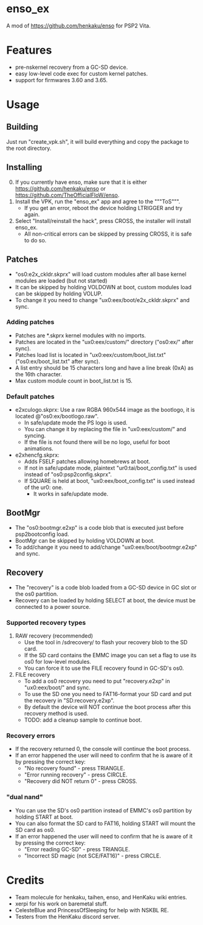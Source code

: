# enso_ex
A mod of https://github.com/henkaku/enso for PSP2 Vita.

# Features
 - pre-nskernel recovery from a GC-SD device.
 - easy low-level code exec for custom kernel patches.
 - support for firmwares 3.60 and 3.65.
 
# Usage

## Building
 Just run "create_vpk.sh", it will build everything and copy the package to the root directory.

## Installing
 0) If you currently have enso, make sure that it is either https://github.com/henkaku/enso or https://github.com/TheOfficialFloW/enso.
 1) Install the VPK, run the "enso_ex" app and agree to the """ToS""".
	- If you get an error, reboot the device holding LTRIGGER and try again.
 2) Select "Install/reinstall the hack", press CROSS, the installer will install enso_ex.
	- All non-critical errors can be skipped by pressing CROSS, it is safe to do so.
 
## Patches
 - "os0:e2x_ckldr.skprx" will load custom modules after all base kernel modules are loaded (but not started)
 - It can be skipped by holding VOLDOWN at boot, custom modules load can be skipped by holding VOLUP.
 - To change it you need to change "ux0:eex/boot/e2x_ckldr.skprx" and sync.
 
### Adding patches
 - Patches are *.skprx kernel modules with no imports.
 - Patches are located in the "ux0:eex/custom/" directory ("os0:ex/" after sync).
 - Patches load list is located in "ux0:eex/custom/boot_list.txt" ("os0:ex/boot_list.txt" after sync).
 - A list entry should be 15 characters long and have a line break (0xA) as the 16th character.
 - Max custom module count in boot_list.txt is 15.
 
### Default patches
 - e2xculogo.skprx: Use a raw RGBA 960x544 image as the bootlogo, it is located @"os0:ex/bootlogo.raw".
	- In safe/update mode the PS logo is used.
	- You can change it by replacing the file in "ux0:eex/custom/" and syncing.
	- If the file is not found there will be no logo, useful for boot animations.
 - e2xhencfg.skprx:
	- Adds FSELF patches allowing homebrews at boot.
	- If not in safe/update mode, plaintext "ur0:tai/boot_config.txt" is used instead of "os0:psp2config.skprx".
	- If SQUARE is held at boot, "ux0:eex/boot_config.txt" is used instead of the ur0: one.
		- It works in safe/update mode.
	
## BootMgr
 - The "os0:bootmgr.e2xp" is a code blob that is executed just before psp2bootconfig load.
 - BootMgr can be skipped by holding VOLDOWN at boot.
 - To add/change it you need to add/change "ux0:eex/boot/bootmgr.e2xp" and sync.

## Recovery
 - The "recovery" is a code blob loaded from a GC-SD device in GC slot or the os0 partition.
 - Recovery can be loaded by holding SELECT at boot, the device must be connected to a power source.
 
### Supported recovery types
1) RAW recovery (recommended)
	- Use the tool in /sdrecovery/ to flash your recovery blob to the SD card.
	- If the SD card contains the EMMC image you can set a flag to use its os0 for low-level modules.
	- You can force it to use the FILE recovery found in GC-SD's os0.
2) FILE recovery
	- To add a os0 recovery you need to put "recovery.e2xp" in "ux0:eex/boot/" and sync.
	- To use the SD one you need to FAT16-format your SD card and put the recovery in "SD:recovery.e2xp".
	- By default the device will NOT continue the boot process after this recovery method is used.
	- TODO: add a cleanup sample to continue boot.
 
### Recovery errors
 - If the recovery returned 0, the console will continue the boot process.
 - If an error happened the user will need to confirm that he is aware of it by pressing the correct key:
	- "No recovery found" - press TRIANGLE.
	- "Error running recovery" - press CIRCLE.
	- "Recovery did NOT return 0" - press CROSS.
	
### "dual nand"
 - You can use the SD's os0 partition instead of EMMC's os0 partition by holding START at boot.
 - You can also format the SD card to FAT16, holding START will mount the SD card as os0.
 - If an error happened the user will need to confirm that he is aware of it by pressing the correct key:
	- "Error reading GC-SD" - press TRIANGLE.
	- "Incorrect SD magic (not SCE/FAT16)" - press CIRCLE.

# Credits
 - Team molecule for henkaku, taihen, enso, and HenKaku wiki entries.
 - xerpi for his work on baremetal stuff.
 - CelesteBlue and PrincessOfSleeping for help with NSKBL RE.
 - Testers from the HenKaku discord server.